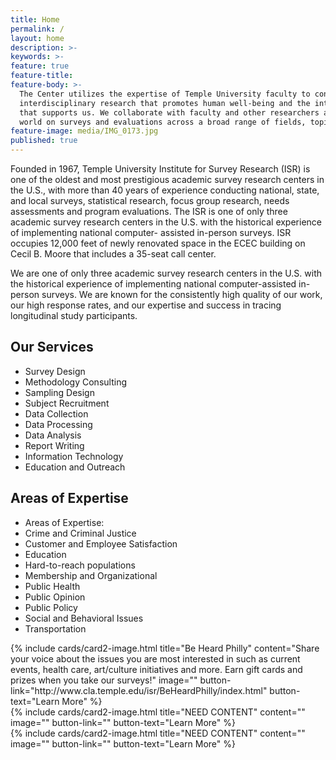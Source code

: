 ```yaml
---
title: Home
permalink: /
layout: home
description: >- 
keywords: >-
feature: true
feature-title: 
feature-body: >-
  The Center utilizes the expertise of Temple University faculty to conduct solutions-oriented
  interdisciplinary research that promotes human well-being and the integrity of the environment 
  that supports us. We collaborate with faculty and other researchers around the country and the 
  world on surveys and evaluations across a broad range of fields, topics and populations.
feature-image: media/IMG_0173.jpg
published: true
---
```

Founded in 1967, Temple University Institute for Survey Research (ISR) is one of the oldest and most prestigious academic survey research centers in the U.S., with more than 40 years of experience conducting national, state, and local surveys, statistical research, focus group research, needs assessments and program evaluations. The ISR is one of only three academic survey research centers in the U.S. with the historical experience of implementing national computer- assisted in-person surveys. ISR occupies 12,000 feet of newly renovated space in the ECEC building on Cecil B. Moore that includes a 35-seat call center. 

We are one of only three academic survey research centers in the U.S. with the historical experience of implementing national computer-assisted in-person surveys. We are known for the consistently high quality of our work, our high response rates, and our expertise and success in tracing longitudinal study participants.

## Our Services
- Survey Design
- Methodology Consulting
- Sampling Design
- Subject Recruitment
- Data Collection
- Data Processing
- Data Analysis
- Report Writing
- Information Technology
- Education and Outreach

## Areas of Expertise
- Areas of Expertise:
- Crime and Criminal Justice
- Customer and Employee Satisfaction
- Education
- Hard-to-reach populations
- Membership and Organizational
- Public Health
- Public Opinion
- Public Policy
- Social and Behavioral Issues
- Transportation

<div class="row row-wide">
  <div class="col m12 l4">{% include cards/card2-image.html 
    title="Be Heard Philly" 
    content="Share your voice about the issues you are most interested in such as current events, health care, art/culture initiatives and more. Earn gift cards and prizes when you take our surveys!" 
    image="" 
    button-link="http://www.cla.temple.edu/isr/BeHeardPhilly/index.html" 
    button-text="Learn More" %}
  </div>
  <div class="row row-wide">
    <div class="col m12 l4">{% include cards/card2-image.html 
      title="NEED CONTENT" 
      content="" 
      image="" 
      button-link="" 
      button-text="Learn More" %}
    </div>
    <div class="row row-wide">
      <div class="col m12 l4">{% include cards/card2-image.html 
        title="NEED CONTENT" 
        content="" 
        image="" 
        button-link="" 
        button-text="Learn More" %}
      </div>
</div>
